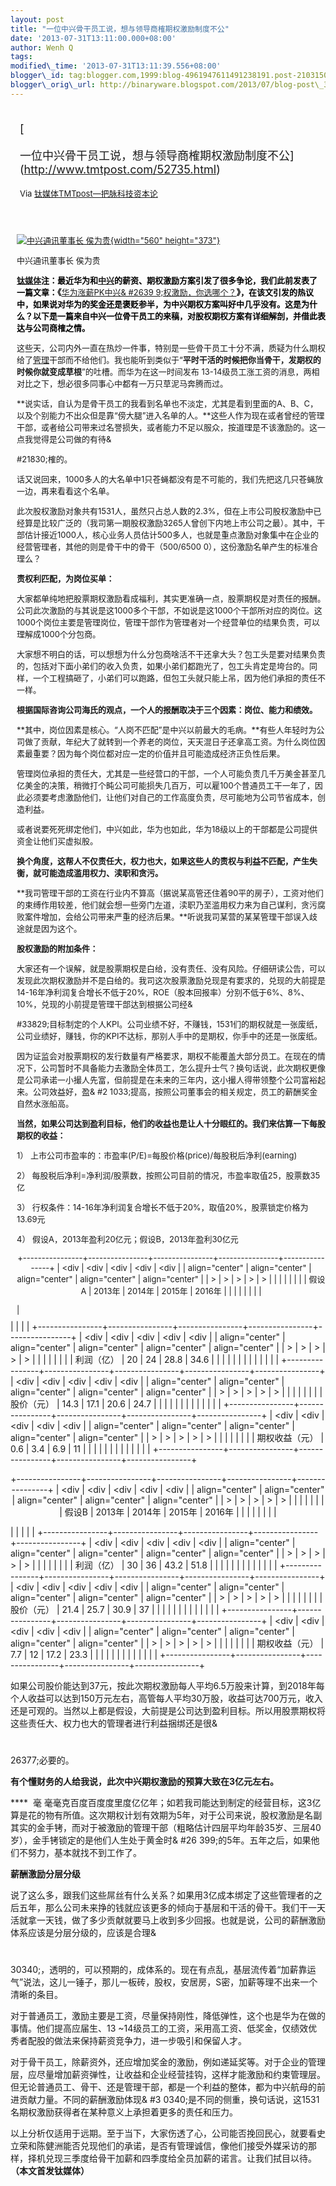 ```yaml
--- 
layout: post 
title: "一位中兴骨干员工说，想与领导商榷期权激励制度不公" 
date: '2013-07-31T13:11:00.000+08:00' 
author: Wenh Q
tags:
modified\_time: '2013-07-31T13:11:39.556+08:00' 
blogger\_id: tag:blogger.com,1999:blog-4961947611491238191.post-2103150056010405837
blogger\_orig\_url: http://binaryware.blogspot.com/2013/07/blog-post\_31.html
---
```

<div style="margin: 10px; padding: 5px;">

<div style="font-size: 18px;">

[

一位中兴骨干员工说，想与领导商榷期权激励制度不公](http://www.tmtpost.com/52735.html)

</div>

<div style="font-size: 13px;">

Via [钛媒体TMTpost—把脉科技资本论](http://www.tmtpost.com/)

</div>

</div>

<div style="font-size: 13px; padding: 15px 0 10px 10px;">



<div style="width: 570px;">

[![中兴通讯董事长
侯为贵](http://www.tmtpost.com/wp-content/uploads/2013/04/%E4%B8%AD%E5%85%B4%E9%80%9A%E8%AE%AF%E8%91%A3%E4%BA%8B%E9%95%BF%E4%BE%AF%E4%B8%BA%E8%B4%B5%E5%85%88%E7%94%9F%E8%87%B4%E6%AC%A2%E8%BF%8E%E8%AF%8D-560x373.jpg "中兴通讯董事长 侯为贵"){width="560"
height="373"}](http://www.tmtpost.com/wp-content/uploads/2013/04/%E4%B8%AD%E5%85%B4%E9%80%9A%E8%AE%AF%E8%91%A3%E4%BA%8B%E9%95%BF%E4%BE%AF%E4%B8%BA%E8%B4%B5%E5%85%88%E7%94%9F%E8%87%B4%E6%AC%A2%E8%BF%8E%E8%AF%8D.jpg)

中兴通讯董事长 侯为贵

</div>

**<span style="color: black;"><span
style="color: blue;">[钛媒体](http://www.tmtpost.com/ "钛媒体")</span>注：最近华为和[中兴](http://www.tmtpost.com/tag/zte "查看 中兴 中的全部文章")的薪资、期权激励方案引发了很多争论，我们此前发表了一篇文章：《</span>**[华为涨薪PK中兴&
#2639
9;权激励，你选哪个？](http://www.tmtpost.com/51899.html "阅读更多关于 华为涨薪PK中兴期权激励，你选哪个？")**<span
style="color: black;">》，在该文引发的热议中，如果说对华为的奖金还是褒贬参半，为中兴期权方案叫好中几乎没有。这是为什么？以下是一篇来自中兴一位骨干员工的来稿，对股权期权方案有详细解剖，并借此表达与公司商榷之情。</span>**



这些天，公司内外一直在热炒一件事，特别是一些骨干员工十分不满，质疑为什么期权给了[管理](http://www.tmtpost.com/tag/%E7%AE%A1%E7%90%86 "查看 管理 中的全部文章")干部而不给他们。我也能听到类似于“**平时干活的时候把你当骨干，发期权的时候你就变成草根**”的吐槽。而华为在这一时间发布
13-14级员工涨工资的消息，两相对比之下，想必很多同事心中都有一万只草泥马奔腾而过。

**说实话，自认为是骨干员工的我看到名单也不淡定，尤其是看到里面的A、B、C，以及个别能力不出众但是靠“傍大腿”进入名单的人。**这些人作为现在或者曾经的管理干部，或者给公司带来过名誉损失，或者能力不足以服众，按道理是不该激励的。这一点我觉得是公司做的有待&

#21830;榷的。

话又说回来，1000多人的大名单中1只苍蝇都没有是不可能的，我们先把这几只苍蝇放一边，再来看看这个名单。

此次股权激励对象共有1531人，虽然只占总人数的2.3%，但在上市公司股权激励中已经算是比较广泛的（我司第一期股权激励3265人曾创下内地上市公司之最）。其中，干部估计接近1000人，核心业务人员估计500多人，也就是重点激励对象集中在企业的经营管理者，其他的则是骨干中的骨干（500/6500
0），这份激励名单产生的标准合理么？



**责权利匹配，为岗位买单：**

大家都单纯地把股票期权激励看成福利，其实更准确一点，股票期权是对责任的报酬。公司此次激励的与其说是这1000多个干部，不如说是这1000个干部所对应的岗位。这1000个岗位主要是管理岗位，管理干部作为管理者对一个经营单位的结果负责，可以理解成1000个分包商。

大家想不明白的话，可以想想为什么分包商啥活不干还拿大头？包工头是要对结果负责的，包括对下面小弟们的收入负责，如果小弟们都跑光了，包工头肯定是垮台的。同样，一个工程搞砸了，小弟们可以跑路，但包工头就只能上吊，因为他们承担的责任不一样。

**根据国际咨询公司海氏的观点，一个人的报酬取决于三个因素：岗位、能力和绩效。**

**其中，岗位因素是核心。“人岗不匹配”是中兴以前最大的毛病。**有些人年轻时为公司做了贡献，年纪大了就转到一个养老的岗位，天天混日子还拿高工资。为什么岗位因素最重要？因为每个岗位都对应一定的价值并且可能造成经济正负性后果。

管理岗位承担的责任大，尤其是一些经营口的干部，一个人可能负责几千万美金甚至几亿美金的决策，稍微打个盹公司可能损失几百万，可以雇100个普通员工干一年了，因此必须要考虑激励他们，让他们对自己的工作高度负责，尽可能地为公司节省成本，创造利益。

或者说要死死绑定他们，中兴如此，华为也如此，华为18级以上的干部都是公司提供资金让他们买虚拟股。

**换个角度，这帮人不仅责任大，权力也大，如果这些人的责权与利益不匹配，产生失衡，就可能造成滥用权力、渎职和贪污。**

**我司管理干部的工资在行业内不算高（据说某高管还住着90平的房子），工资对他们的束缚作用较差，他们就会想一些旁门左道，渎职乃至滥用权力来为自己谋利，贪污腐败案件增加，会给公司带来严重的经济后果。**听说我司某营的某某管理干部误入歧途就是因为这个。



**股权激励的附加条件：**

大家还有一个误解，就是股票期权是白给，没有责任、没有风险。仔细研读公告，可以发现此次期权激励并不是白给的。我司这次股票激励兑现是有要求的，兑现的大前提是14-16年净利润复合增长不低于20%，ROE（股本回报率）分别不低于6%、8%、10%，兑现的小前提是管理干部达到根据公司经&

#33829;目标制定的个人KPI。公司业绩不好，不赚钱，1531们的期权就是一张废纸，公司业绩好，赚钱，你的KPI不达标，那别人手中的是期权，你手中的还是一张废纸。

因为证监会对股票期权的发行数量有严格要求，期权不能覆盖大部分员工。在现在的情况下，公司暂时不具备能力去激励全体员工，怎么提升士气？换句话说，此次期权更像是公司承诺一小撮人先富，但前提是在未来的三年内，这小撮人得带领整个公司富裕起来。公司效益好，盈&
#2
1033;提高，按照公司董事会的相关规定，员工的薪酬奖金自然水涨船高。

**当然，如果公司达到盈利目标，他们的收益也是让人十分眼红的。我们来估算一下每股期权的收益：**

1） 上市公司市盈率的：市盈率(P/E)=每股价格(price)/每股税后净利(earning)

2）
每股税后净利=净利润/股票数，按照公司目前的情况，市盈率取值25，股票数35亿

3）
行权条件：14-16年净利润复合增长不低于20%，取值20%，股票锁定价格为13.69元

4） 假设A，2013年盈利20亿元；假设B，2013年盈利30亿元



<div align="center">

+----------------+----------------+----------------+----------------+----------------+
| <div           | <div           | <div           | <div           | <div           |
| align="center" | align="center" | align="center" | align="center" | align="center" |
| >              | >              | >              | >              | >              |
|                |                |                |                |                |
| 假设A          | 2013年         | 2014年         | 2015年         | 2016年         |
|                |                |                |                |                |
| </div>         | </div>         | </div>         | </div>         | </div>         |
+----------------+----------------+----------------+----------------+----------------+
| <div           | <div           | <div           | <div           | <div           |
| align="center" | align="center" | align="center" | align="center" | align="center" |
| >              | >              | >              | >              | >              |
|                |                |                |                |                |
| 利润（亿）     | 20             | 24             | 28.8           | 34.6           |
|                |                |                |                |                |
| </div>         | </div>         | </div>         | </div>         | </div>         |
+----------------+----------------+----------------+----------------+----------------+
| <div           | <div           | <div           | <div           | <div           |
| align="center" | align="center" | align="center" | align="center" | align="center" |
| >              | >              | >              | >              | >              |
|                |                |                |                |                |
| 股价（元）     | 14.3           | 17.1           | 20.6           | 24.7           |
|                |                |                |                |                |
| </div>         | </div>         | </div>         | </div>         | </div>         |
+----------------+----------------+----------------+----------------+----------------+
| <div           | <div           | <div           | <div           | <div           |
| align="center" | align="center" | align="center" | align="center" | align="center" |
| >              | >              | >              | >              | >              |
|                |                |                |                |                |
| 期权收益（元） | 0.6            | 3.4            | 6.9            | 11             |
|                |                |                |                |                |
| </div>         | </div>         | </div>         | </div>         | </div>         |
+----------------+----------------+----------------+----------------+----------------+

</div>



<div align="center">

+----------------+----------------+----------------+----------------+----------------+
| <div           | <div           | <div           | <div           | <div           |
| align="center" | align="center" | align="center" | align="center" | align="center" |
| >              | >              | >              | >              | >              |
|                |                |                |                |                |
| 假设B          | 2013年         | 2014年         | 2015年         | 2016年         |
|                |                |                |                |                |
| </div>         | </div>         | </div>         | </div>         | </div>         |
+----------------+----------------+----------------+----------------+----------------+
| <div           | <div           | <div           | <div           | <div           |
| align="center" | align="center" | align="center" | align="center" | align="center" |
| >              | >              | >              | >              | >              |
|                |                |                |                |                |
| 利润（亿）     | 30             | 36             | 43.2           | 51.8           |
|                |                |                |                |                |
| </div>         | </div>         | </div>         | </div>         | </div>         |
+----------------+----------------+----------------+----------------+----------------+
| <div           | <div           | <div           | <div           | <div           |
| align="center" | align="center" | align="center" | align="center" | align="center" |
| >              | >              | >              | >              | >              |
|                |                |                |                |                |
| 股价（元）     | 21.4           | 25.7           | 30.9           | 37             |
|                |                |                |                |                |
| </div>         | </div>         | </div>         | </div>         | </div>         |
+----------------+----------------+----------------+----------------+----------------+
| <div           | <div           | <div           | <div           | <div           |
| align="center" | align="center" | align="center" | align="center" | align="center" |
| >              | >              | >              | >              | >              |
|                |                |                |                |                |
| 期权收益（元） | 7.7            | 12             | 17.2           | 23.3           |
|                |                |                |                |                |
| </div>         | </div>         | </div>         | </div>         | </div>         |
+----------------+----------------+----------------+----------------+----------------+

</div>



如果公司股价能达到37元，按此次期权激励每人平均6.5万股来计算，到2018年每个人收益可以达到150万元左右，高管每人平均30万股，收益可达700万元，收入还是可观的。当然以上都是假设，大前提是公司达到盈利目标。所以用股票期权将这些责任大、权力也大的管理者进行利益捆绑还是很&
#
26377;必要的。

**有个懂财务的人给我说，此次中兴期权激励的预算大致在3亿元左右。**

****  毫
毫毫克百度百度度里度亿亿年；如若我司能达到制定的经营目标，这3亿算是花的物有所值。这次期权计划有效期为5年，对于公司来说，股权激励是名副其实的金手铐，而对于被激励的管理干部（粗略估计四层平均年龄35岁、三层40岁），金手铐锁定的是他们人生处于黄金时&
#26
399;的5年。五年之后，如果他们不努力，基本就找不到工作了。



**薪酬激励分层分级**

说了这么多，跟我们这些屌丝有什么关系？如果用3亿成本绑定了这些管理者的之后五年，那么公司未来挣的钱就应该更多的倾向于基层和干活的骨干。我们干一天活就拿一天钱，做了多少贡献就要马上收到多少回报。也就是说，公司的薪酬激励体系应该是分层分级的，应该是合理&
#
30340;，透明的，可以预期的，成体系的。现在有点乱，基层流传着“加薪靠运气”说法，这儿一锤子，那儿一板砖，股权，安居房，S密，加薪等理不出来一个清晰的条目。

对于普通员工，激励主要是工资，尽量保持刚性，降低弹性，这个也是华为在做的事情。他们提高应届生、13
~14级员工的工资，采用高工资、低奖金，仅绩效优秀者配股的做法来保持薪资竞争力，进一步吸引和保留人才。

对于骨干员工，除薪资外，还应增加奖金的激励，例如递延奖等。对于企业的管理层，应尽量增加薪资弹性，让收益和企业经营挂钩，这样才能激励和约束管理层。但无论普通员工、骨干、还是管理干部，都是一个利益的整体，都为中兴航母的前进贡献力量。不同的薪酬激励体现&
#3
0340;是不同的侧重，换句话说，这1531名期权激励获得者在某种意义上承担着更多的责任和压力。

以上分析仅适用于远期。至于当下，大家伤透了心，公司能否挽回民心，就要看史立荣和陈健洲能否兑现他们的承诺，是否有管理诚信，像他们接受外媒采访的那样，择机兑现三季度给骨干加薪和四季度给全员加薪的诺言。让我们拭目以待。**（本文首发钛媒体）**

</div>
